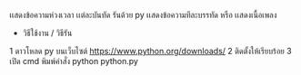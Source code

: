 เเสดงข้อความห่วงเวลา เเต่ละบันทัด รันด้วย py เเสดงข้อความทีละบรรทัด หรือ เเสดงเนื้อเพลง

* วิธีใช้งาน / วิธีรัน 

1 ดาวโหลด py บนเว็บไซต์
https://www.python.org/downloads/
2 ติดตั้งให้เรียบร้อย 
3 เปิด cmd พิมพ์คำสั่ง python python.py
